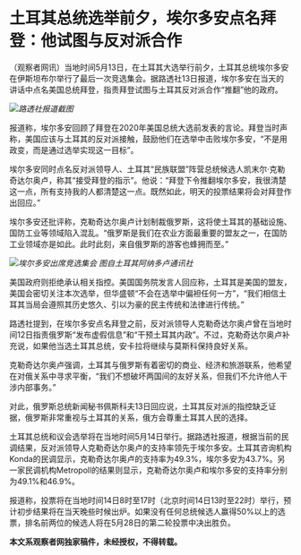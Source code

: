 # 土耳其总统选举前夕，埃尔多安点名拜登：他试图与反对派合作

（观察者网讯）当地时间5月13日，在土耳其大选举行前夕，土耳其总统埃尔多安在伊斯坦布尔举行了最后一次竞选集会。据路透社13日报道，埃尔多安在当天的讲话中点名美国总统拜登，指责拜登试图与土耳其反对派合作“推翻”他的政府。

![](https://inews.gtimg.com/newsapp_bt/0/15794674167/1000)_路透社报道截图_

报道称，埃尔多安回顾了拜登在2020年美国总统大选前发表的言论。拜登当时声称，美国应该与土耳其的反对派接触，鼓励他们在选举中击败埃尔多安，“不是用政变，而是通过选举实现这一目标”。

埃尔多安同时点名反对派领导人、土耳其“民族联盟”阵营总统候选人凯末尔·克勒奇达尔奥卢，称其“接受拜登的指示”。他说：“拜登下令推翻埃尔多安，我很清楚这一点，所有支持我的人都清楚这一点。既然如此，明天的投票结果将会对拜登作出回应。”

埃尔多安还批评称，克勒奇达尔奥卢计划制裁俄罗斯，这将使土耳其的基础设施、国防工业等领域陷入混乱。“俄罗斯是我们在农业方面最重要的盟友之一，在国防工业领域亦是如此。此时此刻，来自俄罗斯的游客也蜂拥而至。”

![](https://inews.gtimg.com/newsapp_bt/0/15794674169/1000)_埃尔多安出席竞选集会
图自土耳其阿纳多卢通讯社_

美国政府则拒绝承认相关指控。美国国务院发言人回应称，土耳其是美国的盟友，美国会密切关注本次选举，但华盛顿“不会在选举中偏袒任何一方”，“我们相信土耳其当局会遵照其历史悠久、引以为豪的民主传统和法律进行传统。”

路透社提到，在埃尔多安点名拜登之前，反对派领导人克勒奇达尔奥卢曾在当地时间12日指责俄罗斯“发布虚假信息”和“干预土耳其内政”。不过，克勒奇达尔奥卢补充说，如果他当选土耳其总统，安卡拉将继续与莫斯科保持良好关系。

克勒奇达尔奥卢强调，土耳其与俄罗斯有着密切的商业、经济和旅游联系，他希望在对俄关系中寻求平衡，“我们不想破坏两国间的友好关系，但我们不允许他人干涉内部事务。”

对此，俄罗斯总统新闻秘书佩斯科夫13日回应说，土耳其反对派的指控缺乏证据，俄罗斯非常重视与土耳其的关系，俄方会尊重土耳其人民的选择。

土耳其总统和议会选举将在当地时间5月14日举行。据路透社报道，根据当前的民调结果，反对派领导人克勒奇达尔奥卢的支持率领先于埃尔多安。土耳其咨询机构Konda的民调显示，克勒奇达尔奥卢的支持率为49.3%，埃尔多安为43.7%。另一家民调机构Metropoll的结果则显示，克勒奇达尔奥卢和埃尔多安的支持率分别为49.1%和46.9%。

报道称，投票将在当地时间14日8时至17时（北京时间14日13时至22时）举行，预计初步结果将在当天晚些时候出炉。如果没有任何总统候选人赢得50%以上的选票，排名前两位的候选人将在5月28日的第二轮投票中决出胜负。

**本文系观察者网独家稿件，未经授权，不得转载。**

